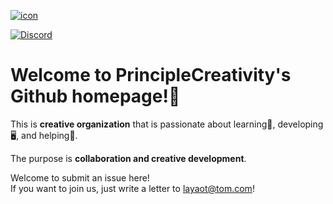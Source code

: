 <a href="https://principlecreativity.github.io">![icon](https://github.com/PrincipleCreativity/.github/blob/main/pictures/icon.png)</a>

<a href="https://discord.gg/48F8eF5Yra"><img alt="Discord" src="https://img.shields.io/discord/1066632898515578931?color=4a0080&label=discordcommunity&style=for-the-badge"></a>

# Welcome to PrincipleCreativity's Github homepage!🙌

This is **creative organization** that is passionate about learning📖, developing🖥️, and helping🤝.

The purpose is **collaboration and creative development**.

Welcome to submit an issue here!  
If you want to join us, just write a letter to layaot@tom.com!

